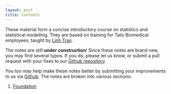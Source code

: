 ```yaml
---
layout: post
title: Contents
---
```

These material form a concise introductory course on statistics and statistical modelling.
They are based on training for Talis Biomedical employees, taught by [Linh Tran](https://www.linkedin.com/in/linh-tran-485847b/).

The notes are still **under construction**! Since these notes are brand new, you may find several typos. If you do, please let us know, or submit a pull request with your fixes to our [Github repository](https://github.com/thetahat/talisstats).

You too may help make these notes better by submitting your improvements to us via [Github](https://github.com/thetahat/talisstats). The notes are broken into various sections:

1. [Foundation](foundation/)
